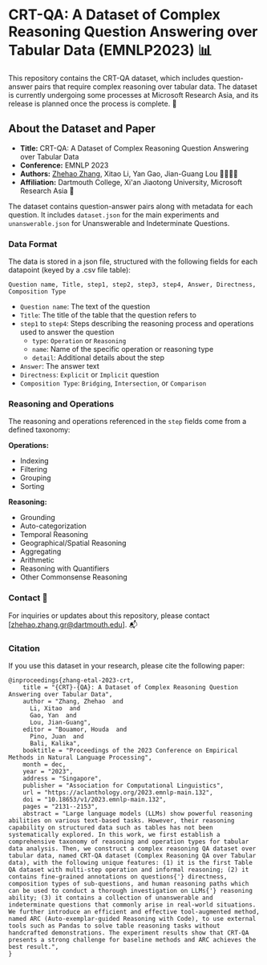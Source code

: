 # CRT-QA: A Dataset of Complex Reasoning Question Answering over Tabular Data (EMNLP2023) 📊

This repository contains the CRT-QA dataset, which includes question-answer pairs that require complex reasoning over tabular data. The dataset is currently undergoing some processes at Microsoft Research Asia, and its release is planned once the process is complete. 🚀

## About the Dataset and Paper

- **Title:** CRT-QA: A Dataset of Complex Reasoning Question Answering over Tabular Data
- **Conference:** EMNLP 2023
- **Authors:** [Zhehao Zhang](https://zzh-sjtu.github.io/zhehaozhang.github.io/), Xitao Li, Yan Gao, Jian-Guang Lou 👩‍💼👨‍💼
- **Affiliation:** Dartmouth College, Xi'an Jiaotong University, Microsoft Research Asia 🏢

The dataset contains question-answer pairs along with metadata for each question. It includes `dataset.json` for the main experiments and `unanswerable.json` for Unanswerable and Indeterminate Questions.

### Data Format

The data is stored in a json file, structured with the following fields for each datapoint (keyed by a .csv file table):

```
Question name, Title, step1, step2, step3, step4, Answer, Directness, Composition Type
```

- `Question name`: The text of the question
- `Title`: The title of the table that the question refers to
- `step1` to `step4`: Steps describing the reasoning process and operations used to answer the question
  - `type`: `Operation` or `Reasoning`
  - `name`: Name of the specific operation or reasoning type
  - `detail`: Additional details about the step
- `Answer`: The answer text
- `Directness`: `Explicit` or `Implicit` question
- `Composition Type`: `Bridging`, `Intersection`, or `Comparison`

### Reasoning and Operations

The reasoning and operations referenced in the `step` fields come from a defined taxonomy:

**Operations:**
- Indexing
- Filtering
- Grouping
- Sorting

**Reasoning:**
- Grounding
- Auto-categorization
- Temporal Reasoning
- Geographical/Spatial Reasoning
- Aggregating
- Arithmetic
- Reasoning with Quantifiers
- Other Commonsense Reasoning

### Contact 📧

For inquiries or updates about this repository, please contact [zhehao.zhang.gr@dartmouth.edu]. 📬

### Citation

If you use this dataset in your research, please cite the following paper:

```
@inproceedings{zhang-etal-2023-crt,
    title = "{CRT}-{QA}: A Dataset of Complex Reasoning Question Answering over Tabular Data",
    author = "Zhang, Zhehao  and
      Li, Xitao  and
      Gao, Yan  and
      Lou, Jian-Guang",
    editor = "Bouamor, Houda  and
      Pino, Juan  and
      Bali, Kalika",
    booktitle = "Proceedings of the 2023 Conference on Empirical Methods in Natural Language Processing",
    month = dec,
    year = "2023",
    address = "Singapore",
    publisher = "Association for Computational Linguistics",
    url = "https://aclanthology.org/2023.emnlp-main.132",
    doi = "10.18653/v1/2023.emnlp-main.132",
    pages = "2131--2153",
    abstract = "Large language models (LLMs) show powerful reasoning abilities on various text-based tasks. However, their reasoning capability on structured data such as tables has not been systematically explored. In this work, we first establish a comprehensive taxonomy of reasoning and operation types for tabular data analysis. Then, we construct a complex reasoning QA dataset over tabular data, named CRT-QA dataset (Complex Reasoning QA over Tabular data), with the following unique features: (1) it is the first Table QA dataset with multi-step operation and informal reasoning; (2) it contains fine-grained annotations on questions{'} directness, composition types of sub-questions, and human reasoning paths which can be used to conduct a thorough investigation on LLMs{'} reasoning ability; (3) it contains a collection of unanswerable and indeterminate questions that commonly arise in real-world situations. We further introduce an efficient and effective tool-augmented method, named ARC (Auto-exemplar-guided Reasoning with Code), to use external tools such as Pandas to solve table reasoning tasks without handcrafted demonstrations. The experiment results show that CRT-QA presents a strong challenge for baseline methods and ARC achieves the best result.",
}
```
